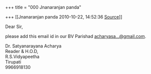 +++
title = "000 Jnanaranjan panda"

+++
[[Jnanaranjan panda	2010-10-22, 14:52:36 [Source](https://groups.google.com/g/bvparishat/c/c5K5qqluL-I)]]



Dear Sir,  
  
 please add this email id in our BV Parishad [acharyasa...@gmail.com]().  
  
Dr. Satyanarayana Acharya  
Reader & H.O.D,  
R.S.Vidyapeetha  
Tirupati  
9966918130  

